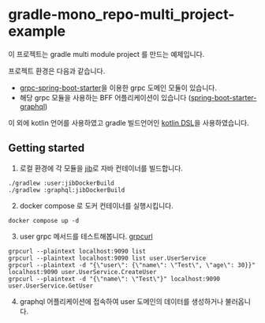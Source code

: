 # gradle-mono_repo-multi_project-example

이 프로젝트는 gradle multi module project 를 만드는 예제입니다.

프로젝트 환경은 다음과 같습니다.

- [grpc-spring-boot-starter](https://yidongnan.github.io/grpc-spring-boot-starter/en/)을 이용한 grpc 도메인 모듈이 있습니다.
- 해당 grpc 모듈을 사용하는 BFF 어플리케이션이 있습니다 ([spring-boot-starter-graphql](https://docs.spring.io/spring-graphql/docs/current/reference/html/))

이 외에 kotlin 언어를 사용하였고 gradle 빌드언어인 [kotlin DSL](https://blog.jetbrains.com/ko/kotlin/2023/05/kotlin-dsl-is-the-default-for-new-gradle-builds/)을 사용하였습니다.


## Getting started

1. 로컬 환경에 각 모듈을 [jib](https://cloud.google.com/java/getting-started/jib?hl=ko)로 자바 컨테이너를 빌드합니다.
```shell
./gradlew :user:jibDockerBuild
./gradlew :graphql:jibDockerBuild
```

2. docker compose 로 도커 컨테이너를 실행시킵니다.
```shell
docker compose up -d
```

3. user grpc 메서드를 테스트해봅니다. [grpcurl](https://github.com/fullstorydev/grpcurl)
```shell
grpcurl --plaintext localhost:9090 list 
grpcurl --plaintext localhost:9090 list user.UserService
grpcurl --plaintext -d "{\"user\": {\"name\": \"Test\", \"age\": 30}}" localhost:9090 user.UserService.CreateUser
grpcurl --plaintext -d "{\"name\": \"Test\"}" localhost:9090 user.UserService.GetUser
```

4. graphql 어플리케이션에 접속하여 user 도메인의 데이터를 생성하거나 불러옵니다.
